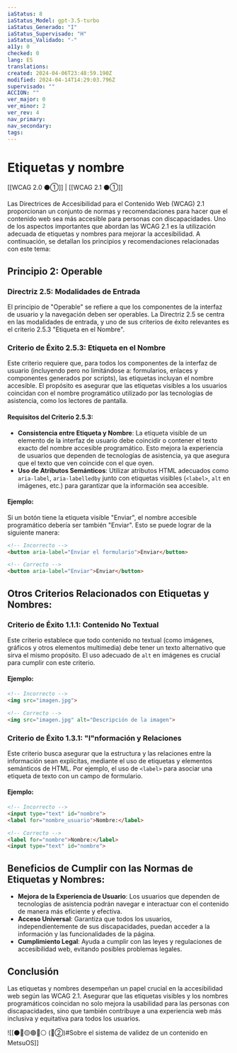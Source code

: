 ```yaml
---
iaStatus: 8
iaStatus_Model: gpt-3.5-turbo
iaStatus_Generado: "I"
iaStatus_Supervisado: "H"
iaStatus_Validado: "-"
a11y: 0
checked: 0
lang: ES
translations: 
created: 2024-04-06T23:48:59.190Z
modified: 2024-04-14T14:29:03.796Z
supervisado: ""
ACCION: ""
ver_major: 0
ver_minor: 2
ver_rev: 4
nav_primary: 
nav_secondary: 
tags:
---
```

# Etiquetas y nombre

[[WCAG 2.0 ⚫①]] | [[WCAG 2.1 ⚫①]]

Las Directrices de Accesibilidad para el Contenido Web (WCAG) 2.1 proporcionan un conjunto de normas y recomendaciones para hacer que el contenido web sea más accesible para personas con discapacidades. Uno de los aspectos importantes que abordan las WCAG 2.1 es la utilización adecuada de etiquetas y nombres para mejorar la accesibilidad. A continuación, se detallan los principios y recomendaciones relacionadas con este tema:

## Principio 2: Operable
### Directriz 2.5: Modalidades de Entrada
El principio de "Operable" se refiere a que los componentes de la interfaz de usuario y la navegación deben ser operables. La Directriz 2.5 se centra en las modalidades de entrada, y uno de sus criterios de éxito relevantes es el criterio 2.5.3 "Etiqueta en el Nombre".

### Criterio de Éxito 2.5.3: Etiqueta en el Nombre
Este criterio requiere que, para todos los componentes de la interfaz de usuario (incluyendo pero no limitándose a: formularios, enlaces y componentes generados por scripts), las etiquetas incluyan el nombre accesible. El propósito es asegurar que las etiquetas visibles a los usuarios coincidan con el nombre programático utilizado por las tecnologías de asistencia, como los lectores de pantalla.

#### Requisitos del Criterio 2.5.3:
- **Consistencia entre Etiqueta y Nombre**: La etiqueta visible de un elemento de la interfaz de usuario debe coincidir o contener el texto exacto del nombre accesible programático. Esto mejora la experiencia de usuarios que dependen de tecnologías de asistencia, ya que asegura que el texto que ven coincide con el que oyen.
- **Uso de Atributos Semánticos**: Utilizar atributos HTML adecuados como `aria-label`, `aria-labelledby` junto con etiquetas visibles (`<label>`, `alt` en imágenes, etc.) para garantizar que la información sea accesible.
  
#### Ejemplo:
Si un botón tiene la etiqueta visible "Enviar", el nombre accesible programático debería ser también "Enviar". Esto se puede lograr de la siguiente manera:

```html
<!-- Incorrecto -->
<button aria-label="Enviar el formulario">Enviar</button>

<!-- Correcto -->
<button aria-label="Enviar">Enviar</button>
```

## Otros Criterios Relacionados con Etiquetas y Nombres:
### Criterio de Éxito 1.1.1: Contenido No Textual
Este criterio establece que todo contenido no textual (como imágenes, gráficos y otros elementos multimedia) debe tener un texto alternativo que sirva el mismo propósito. El uso adecuado de `alt` en imágenes es crucial para cumplir con este criterio.

#### Ejemplo:
```html
<!-- Incorrecto -->
<img src="imagen.jpg">

<!-- Correcto -->
<img src="imagen.jpg" alt="Descripción de la imagen">
```

### Criterio de Éxito 1.3.1: "I"nformación y Relaciones

Este criterio busca asegurar que la estructura y las relaciones entre la información sean explícitas, mediante el uso de etiquetas y elementos semánticos de HTML. Por ejemplo, el uso de `<label>` para asociar una etiqueta de texto con un campo de formulario.

#### Ejemplo:

```html
<!-- Incorrecto -->
<input type="text" id="nombre">
<label for="nombre_usuario">Nombre:</label>

<!-- Correcto -->
<label for="nombre">Nombre:</label>
<input type="text" id="nombre">
```

## Beneficios de Cumplir con las Normas de Etiquetas y Nombres:
- **Mejora de la Experiencia de Usuario**: Los usuarios que dependen de tecnologías de asistencia podrán navegar e interactuar con el contenido de manera más eficiente y efectiva.
- **Acceso Universal**: Garantiza que todos los usuarios, independientemente de sus discapacidades, puedan acceder a la información y las funcionalidades de la página.
- **Cumplimiento Legal**: Ayuda a cumplir con las leyes y regulaciones de accesibilidad web, evitando posibles problemas legales.
## Conclusión
Las etiquetas y nombres desempeñan un papel crucial en la accesibilidad web según las WCAG 2.1. Asegurar que las etiquetas visibles y los nombres programáticos coincidan no solo mejora la usabilidad para las personas con discapacidades, sino que también contribuye a una experiencia web más inclusiva y equitativa para todos los usuarios.

![[⚫🔴🟡🟢🔵⚪ (🔴②)#Sobre el sistema de validez de un contenido en MetsuOS]]
